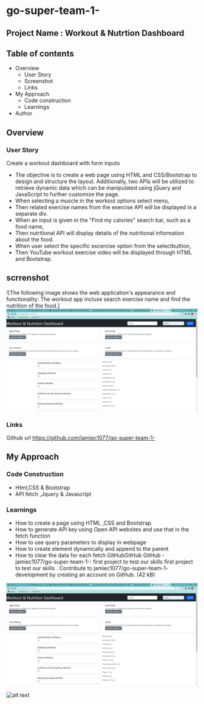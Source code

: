 # go-super-team-1-
## Project Name : Workout & Nutrtion Dashboard
## Table of contents
- Overview
    - User Story
    - Screenshot
    - Links
- My Approach
    - Code construction
    - Learnings
- Author
## Overview
### User Story
Create a workout dashboard with form inputs
  - The objective is to create a web page using HTML and CSS/Bootstrap to design and structure the layout. Additionally, two APIs will be utilized to retrieve dynamic data which can be manipulated using jQuery and JavaScript to further customize the page.
  - When selecting a muscle in the workout options select menu,
  - Then related exercise names from the exercise API will be displayed in a separate div.
  - When an input is given in the "Find my calories" search bar, such as a food name,
  - Then nutritional API will display details of the nutritional information about the food.
  - When user select the specific excercise option from the selectbuttion,
  - Then YouTube workout exercise video will be displayed through HTML and Bootstrap.
  ## scrrenshot
  ![The following image shows the web application's appearance and functionality:
  The workout app incluse search exercise name and find the nutrition of the food.]
  ![alt text](./assets/images/workout%20%26%20nutrition%20dashboard.PNG)
  ### Links
   Github url https://github.com/jamiec1077/go-super-team-1-
   ## My Approach
### Code Construction
- Html,CSS & Bootstrap
- API fetch ,Jquery & Javascript
### Learnings
- How to create a page using HTML ,CSS and Bootstrap
- How to generate API key using Open API websites and use that in the fetch function
- How to use query parameters to display in webpage
- How to create element dynamically and append to the parent
- How to clear the data for each fetch
GitHubGitHub
GitHub - jamiec1077/go-super-team-1-: first project to test our skills
first project to test our skills . Contribute to jamiec1077/go-super-team-1- development by creating an account on GitHub. (42 kB)


![Alt text](assets/images/workout___nutrition_dashboard.png)

![alt text](workout___nutrition_dashboard.png)